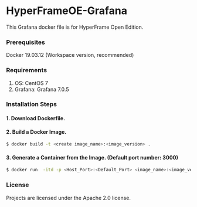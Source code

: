 # HyperFrameOE-Grafana

This Grafana docker file is for HyperFrame Open Edition.

### Prerequisites

Docker 19.03.12 (Workspace version, recommended)

### Requirements

1) OS: CentOS 7
2) Grafana: Grafana 7.0.5

### Installation Steps

#### 1. Download Dockerfile.

#### 2. Build a Docker Image.
```bash
$ docker build -t <create image_name>:<image_version> .
```
#### 3. Generate a Container from the Image. (Default port number: 3000)
```bash
$ docker run  -itd -p <Host_Port>:<Default_Port> <image_name>:<image_version> --name <container_name> --privileged -v /sys/fs/cgroup:/sys/fs/cgroup /usr/sbin/init
```

### License

Projects are licensed under the Apache 2.0 license.
